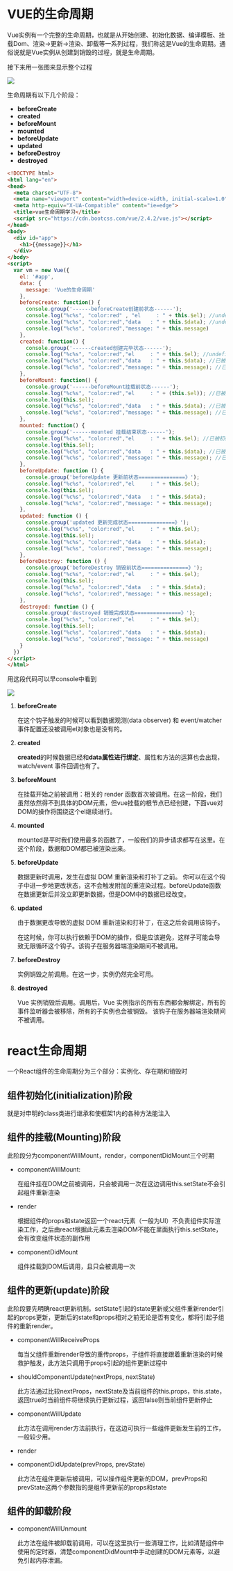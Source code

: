 # VUE的生命周期

Vue实例有一个完整的生命周期，也就是从开始创建、初始化数据、编译模板、挂载Dom、渲染→更新→渲染、卸载等一系列过程，我们称这是Vue的生命周期。通俗说就是Vue实例从创建到销毁的过程，就是生命周期。

接下来用一张图来显示整个过程

![](https://images.cnblogs.com/cnblogs_com/fly_dragon/276813/o_lifecycle-%E6%A0%87%E6%B3%A8%E7%89%88%E6%9C%AC.png)

生命周期有以下几个阶段：

- **beforeCreate**
- **created**
- **beforeMount**
- **mounted**
- **beforeUpdate**
- **updated**
- **beforeDestroy**
- **destroyed**



```html
<!DOCTYPE html>
<html lang="en">
<head>
  <meta charset="UTF-8">
  <meta name="viewport" content="width=device-width, initial-scale=1.0">
  <meta http-equiv="X-UA-Compatible" content="ie=edge">
  <title>vue生命周期学习</title>
  <script src="https://cdn.bootcss.com/vue/2.4.2/vue.js"></script>
</head>
<body>
  <div id="app">
    <h1>{{message}}</h1>
  </div>
</body>
<script>
  var vm = new Vue({
    el: '#app',
    data: {
      message: 'Vue的生命周期'
    },
    beforeCreate: function() {
      console.group('------beforeCreate创建前状态------');
      console.log("%c%s", "color:red" , "el     : " + this.$el); //undefined
      console.log("%c%s", "color:red","data   : " + this.$data); //undefined 
      console.log("%c%s", "color:red","message: " + this.message) 
    },
    created: function() {
      console.group('------created创建完毕状态------');
      console.log("%c%s", "color:red","el     : " + this.$el); //undefined
      console.log("%c%s", "color:red","data   : " + this.$data); //已被初始化 
      console.log("%c%s", "color:red","message: " + this.message); //已被初始化
    },
    beforeMount: function() {
      console.group('------beforeMount挂载前状态------');
      console.log("%c%s", "color:red","el     : " + (this.$el)); //已被初始化
      console.log(this.$el);
      console.log("%c%s", "color:red","data   : " + this.$data); //已被初始化  
      console.log("%c%s", "color:red","message: " + this.message); //已被初始化  
    },
    mounted: function() {
      console.group('------mounted 挂载结束状态------');
      console.log("%c%s", "color:red","el     : " + this.$el); //已被初始化
      console.log(this.$el);    
      console.log("%c%s", "color:red","data   : " + this.$data); //已被初始化
      console.log("%c%s", "color:red","message: " + this.message); //已被初始化 
    },
    beforeUpdate: function () {
      console.group('beforeUpdate 更新前状态===============》');
      console.log("%c%s", "color:red","el     : " + this.$el);
      console.log(this.$el);   
      console.log("%c%s", "color:red","data   : " + this.$data); 
      console.log("%c%s", "color:red","message: " + this.message); 
    },
    updated: function () {
      console.group('updated 更新完成状态===============》');
      console.log("%c%s", "color:red","el     : " + this.$el);
      console.log(this.$el); 
      console.log("%c%s", "color:red","data   : " + this.$data); 
      console.log("%c%s", "color:red","message: " + this.message); 
    },
    beforeDestroy: function () {
      console.group('beforeDestroy 销毁前状态===============》');
      console.log("%c%s", "color:red","el     : " + this.$el);
      console.log(this.$el);    
      console.log("%c%s", "color:red","data   : " + this.$data); 
      console.log("%c%s", "color:red","message: " + this.message); 
    },
    destroyed: function () {
      console.group('destroyed 销毁完成状态===============》');
      console.log("%c%s", "color:red","el     : " + this.$el);
      console.log(this.$el);  
      console.log("%c%s", "color:red","data   : " + this.$data); 
      console.log("%c%s", "color:red","message: " + this.message)
    }
  })
</script>
</html>
```

用这段代码可以早console中看到

![](https://segmentfault.com/img/bVVT3m?w=938&h=448)

1. **beforeCreate**

   在这个钩子触发的时候可以看到数据观测(data observer) 和 event/watcher 事件配置还没被调用el对象也是没有的。

2. **created**

   **created**的时候数据已经和**data属性进行绑定**、属性和方法的运算也会出现， watch/event 事件回调也有了。

3. **beforeMount**

   在挂载开始之前被调用：相关的 render 函数首次被调用。在这一阶段，我们虽然依然得不到具体的DOM元素，但vue挂载的根节点已经创建，下面vue对DOM的操作将围绕这个el继续进行。

4. **mounted**

   mounted是平时我们使用最多的函数了，一般我们的异步请求都写在这里。在这个阶段，数据和DOM都已被渲染出来。

5. **beforeUpdate**

   数据更新时调用，发生在虚拟 DOM 重新渲染和打补丁之前。 你可以在这个钩子中进一步地更改状态，这不会触发附加的重渲染过程。beforeUpdate函数在数据更新后并没立即更新数据，但是DOM中的数据已经改变。

6. **updated**

   由于数据更改导致的虚拟 DOM 重新渲染和打补丁，在这之后会调用该钩子。

   在这时候，你可以执行依赖于DOM的操作，但是应该避免，这样子可能会导致无限循环这个钩子。该钩子在服务器端渲染期间不被调用。

7. **beforeDestroy**

   实例销毁之前调用。在这一步，实例仍然完全可用。

8. **destroyed**

   Vue 实例销毁后调用。调用后，Vue 实例指示的所有东西都会解绑定，所有的事件监听器会被移除，所有的子实例也会被销毁。 该钩子在服务器端渲染期间不被调用。

# react生命周期

一个React组件的生命周期分为三个部分：实例化、存在期和销毁时

## 组件初始化(initialization)阶段

就是对申明的class类进行继承和使框架1内的各种方法能注入

## 组件的挂载(Mounting)阶段

此阶段分为componentWillMount，render，componentDidMount三个时期

- componentWillMount:

  在组件挂在DOM之前被调用，只会被调用一次在这边调用this.setState不会引起组件重新渲染

- render

  根据组件的props和state返回一个react元素（一般为UI）不负责组件实际渲染工作，之后由react根据此元素去渲染DOM不能在里面执行this.setState，会有改变组件状态的副作用

- componentDidMount

  组件挂载到DOM后调用，且只会被调用一次

## 组件的更新(update)阶段

此阶段要先明确react更新机制。setState引起的state更新或父组件重新render引起的props更新，更新后的state和props相对之前无论是否有变化，都将引起子组件的重新render。

- componentWillReceiveProps

  每当父组件重新render导致的重传props，子组件将直接跟着重新渲染的时候救护触发，此方法只调用于props引起的组件更新过程中

- shouldComponentUpdate(nextProps, nextState)

  此方法通过比较nextProps，nextState及当前组件的this.props，this.state，返回true时当前组件将继续执行更新过程，返回false则当前组件更新停止

- componentWillUpdate

  此方法在调用render方法前执行，在这边可执行一些组件更新发生前的工作，一般较少用。

- render

- componentDidUpdate(prevProps, prevState)

  此方法在组件更新后被调用，可以操作组件更新的DOM，prevProps和prevState这两个参数指的是组件更新前的props和state

## 组件的卸载阶段

- componentWillUnmount

  此方法在组件被卸载前调用，可以在这里执行一些清理工作，比如清楚组件中使用的定时器，清楚componentDidMount中手动创建的DOM元素等，以避免引起内存泄漏。